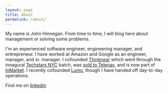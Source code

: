 ```yaml
---
layout: page
title: About
permalink: /about/
---
```


My name is John Hinnegan. From time to time, I will blog here about management or solving some problems. 

I'm an experienced software engineer, engineering manager, and entrepreneur. I have worked at Amazon and Google as an engineer, manager, and sr. manager. I cofounded [Thinknear](https://www.crunchbase.com/acquisition/telenav-acquires-thinknear--b8205794) which went through the innagural [Techstars NYC](https://www.businessinsider.com/techstars-biggest-exit-yet-thinknear-gets-acquired-for-225-million-2012-10) batch, was [sold to Telenav](ttps://www.crunchbase.com/acquisition/telenav-acquires-thinknear--b8205794), and is now part of [InMarket](https://inmarket.com/thinknear/). I recently cofounded [Lumo](https://www.lumo.ag), though I have handed off day-to-day operations. 

Find me on [linkedin](https://www.linkedin.com/in/johnhinnegan/)

